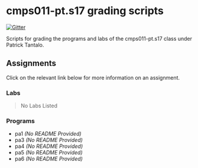 # cmps011-pt.s17 grading scripts

[![Gitter](https://badges.gitter.im/4U6U57/cmps011-pt.s17.grading.svg)](https://gitter.im/4U6U57/cmps011-pt.s17.grading)

Scripts for grading the programs and labs of the cmps011-pt.s17 class
under Patrick Tantalo.

## Assignments

Click on the relevant link below for more information on an assignment.

### Labs

> No Labs Listed

### Programs

- pa1 *(No README Provided)*
- pa3 *(No README Provided)*
- pa4 *(No README Provided)*
- pa5 *(No README Provided)*
- pa6 *(No README Provided)*
